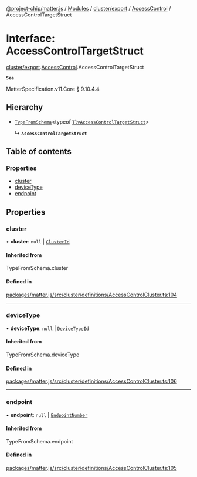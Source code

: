 [@project-chip/matter.js](../README.md) / [Modules](../modules.md) / [cluster/export](../modules/cluster_export.md) / [AccessControl](../modules/cluster_export.AccessControl.md) / AccessControlTargetStruct

# Interface: AccessControlTargetStruct

[cluster/export](../modules/cluster_export.md).[AccessControl](../modules/cluster_export.AccessControl.md).AccessControlTargetStruct

**`See`**

MatterSpecification.v11.Core § 9.10.4.4

## Hierarchy

- [`TypeFromSchema`](../modules/tlv_export.md#typefromschema)\<typeof [`TlvAccessControlTargetStruct`](../modules/cluster_export.AccessControl.md#tlvaccesscontroltargetstruct)\>

  ↳ **`AccessControlTargetStruct`**

## Table of contents

### Properties

- [cluster](cluster_export.AccessControl.AccessControlTargetStruct.md#cluster)
- [deviceType](cluster_export.AccessControl.AccessControlTargetStruct.md#devicetype)
- [endpoint](cluster_export.AccessControl.AccessControlTargetStruct.md#endpoint)

## Properties

### cluster

• **cluster**: ``null`` \| [`ClusterId`](../modules/datatype_export.md#clusterid)

#### Inherited from

TypeFromSchema.cluster

#### Defined in

[packages/matter.js/src/cluster/definitions/AccessControlCluster.ts:104](https://github.com/project-chip/matter.js/blob/0c058ae17fdba4c0b89b8b13c309011d51782299/packages/matter.js/src/cluster/definitions/AccessControlCluster.ts#L104)

___

### deviceType

• **deviceType**: ``null`` \| [`DeviceTypeId`](../modules/datatype_export.md#devicetypeid)

#### Inherited from

TypeFromSchema.deviceType

#### Defined in

[packages/matter.js/src/cluster/definitions/AccessControlCluster.ts:106](https://github.com/project-chip/matter.js/blob/0c058ae17fdba4c0b89b8b13c309011d51782299/packages/matter.js/src/cluster/definitions/AccessControlCluster.ts#L106)

___

### endpoint

• **endpoint**: ``null`` \| [`EndpointNumber`](../modules/datatype_export.md#endpointnumber)

#### Inherited from

TypeFromSchema.endpoint

#### Defined in

[packages/matter.js/src/cluster/definitions/AccessControlCluster.ts:105](https://github.com/project-chip/matter.js/blob/0c058ae17fdba4c0b89b8b13c309011d51782299/packages/matter.js/src/cluster/definitions/AccessControlCluster.ts#L105)
